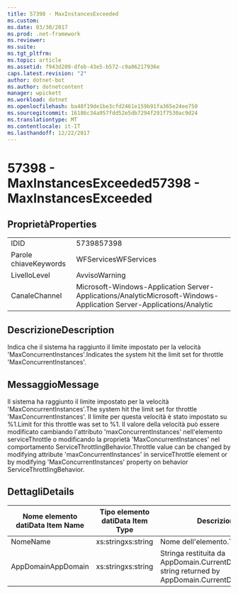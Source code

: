 ```yaml
---
title: 57398 - MaxInstancesExceeded
ms.custom: 
ms.date: 03/30/2017
ms.prod: .net-framework
ms.reviewer: 
ms.suite: 
ms.tgt_pltfrm: 
ms.topic: article
ms.assetid: f943d209-dfeb-43e5-b572-c9a06217936e
caps.latest.revision: "2"
author: dotnet-bot
ms.author: dotnetcontent
manager: wpickett
ms.workload: dotnet
ms.openlocfilehash: ba48f19de1be3cfd2461e159b91fa365e24ee750
ms.sourcegitcommit: 16186c34a957fdd52e5db7294f291f7530ac9d24
ms.translationtype: MT
ms.contentlocale: it-IT
ms.lasthandoff: 12/22/2017
---
```

# <a name="57398---maxinstancesexceeded"></a><span data-ttu-id="b6f72-102">57398 - MaxInstancesExceeded</span><span class="sxs-lookup"><span data-stu-id="b6f72-102">57398 - MaxInstancesExceeded</span></span>
## <a name="properties"></a><span data-ttu-id="b6f72-103">Proprietà</span><span class="sxs-lookup"><span data-stu-id="b6f72-103">Properties</span></span>  
  
|||  
|-|-|  
|<span data-ttu-id="b6f72-104">ID</span><span class="sxs-lookup"><span data-stu-id="b6f72-104">ID</span></span>|<span data-ttu-id="b6f72-105">57398</span><span class="sxs-lookup"><span data-stu-id="b6f72-105">57398</span></span>|  
|<span data-ttu-id="b6f72-106">Parole chiave</span><span class="sxs-lookup"><span data-stu-id="b6f72-106">Keywords</span></span>|<span data-ttu-id="b6f72-107">WFServices</span><span class="sxs-lookup"><span data-stu-id="b6f72-107">WFServices</span></span>|  
|<span data-ttu-id="b6f72-108">Livello</span><span class="sxs-lookup"><span data-stu-id="b6f72-108">Level</span></span>|<span data-ttu-id="b6f72-109">Avviso</span><span class="sxs-lookup"><span data-stu-id="b6f72-109">Warning</span></span>|  
|<span data-ttu-id="b6f72-110">Canale</span><span class="sxs-lookup"><span data-stu-id="b6f72-110">Channel</span></span>|<span data-ttu-id="b6f72-111">Microsoft-Windows-Application Server-Applications/Analytic</span><span class="sxs-lookup"><span data-stu-id="b6f72-111">Microsoft-Windows-Application Server-Applications/Analytic</span></span>|  
  
## <a name="description"></a><span data-ttu-id="b6f72-112">Descrizione</span><span class="sxs-lookup"><span data-stu-id="b6f72-112">Description</span></span>  
 <span data-ttu-id="b6f72-113">Indica che il sistema ha raggiunto il limite impostato per la velocità 'MaxConcurrentInstances'.</span><span class="sxs-lookup"><span data-stu-id="b6f72-113">Indicates the system hit the limit set for throttle 'MaxConcurrentInstances'.</span></span>  
  
## <a name="message"></a><span data-ttu-id="b6f72-114">Messaggio</span><span class="sxs-lookup"><span data-stu-id="b6f72-114">Message</span></span>  
 <span data-ttu-id="b6f72-115">Il sistema ha raggiunto il limite impostato per la velocità 'MaxConcurrentInstances'.</span><span class="sxs-lookup"><span data-stu-id="b6f72-115">The system hit the limit set for throttle 'MaxConcurrentInstances'.</span></span> <span data-ttu-id="b6f72-116">Il limite per questa velocità è stato impostato su %1.</span><span class="sxs-lookup"><span data-stu-id="b6f72-116">Limit for this throttle was set to %1.</span></span> <span data-ttu-id="b6f72-117">Il valore della velocità può essere modificato cambiando l'attributo 'maxConcurrentInstances' nell'elemento serviceThrottle o modificando la proprietà 'MaxConcurrentInstances' nel comportamento ServiceThrottlingBehavior.</span><span class="sxs-lookup"><span data-stu-id="b6f72-117">Throttle value can be changed by modifying attribute 'maxConcurrentInstances' in serviceThrottle element or by modifying 'MaxConcurrentInstances' property on behavior ServiceThrottlingBehavior.</span></span>  
  
## <a name="details"></a><span data-ttu-id="b6f72-118">Dettagli</span><span class="sxs-lookup"><span data-stu-id="b6f72-118">Details</span></span>  
  
|<span data-ttu-id="b6f72-119">Nome elemento dati</span><span class="sxs-lookup"><span data-stu-id="b6f72-119">Data Item Name</span></span>|<span data-ttu-id="b6f72-120">Tipo elemento dati</span><span class="sxs-lookup"><span data-stu-id="b6f72-120">Data Item Type</span></span>|<span data-ttu-id="b6f72-121">Descrizione</span><span class="sxs-lookup"><span data-stu-id="b6f72-121">Description</span></span>|  
|--------------------|--------------------|-----------------|  
|<span data-ttu-id="b6f72-122">Nome</span><span class="sxs-lookup"><span data-stu-id="b6f72-122">Name</span></span>|<span data-ttu-id="b6f72-123">xs:string</span><span class="sxs-lookup"><span data-stu-id="b6f72-123">xs:string</span></span>|<span data-ttu-id="b6f72-124">Nome dell'elemento.</span><span class="sxs-lookup"><span data-stu-id="b6f72-124">The name of the item.</span></span>|  
|<span data-ttu-id="b6f72-125">AppDomain</span><span class="sxs-lookup"><span data-stu-id="b6f72-125">AppDomain</span></span>|<span data-ttu-id="b6f72-126">xs:string</span><span class="sxs-lookup"><span data-stu-id="b6f72-126">xs:string</span></span>|<span data-ttu-id="b6f72-127">Stringa restituita da AppDomain.CurrentDomain.FriendlyName.</span><span class="sxs-lookup"><span data-stu-id="b6f72-127">The string returned by AppDomain.CurrentDomain.FriendlyName.</span></span>|
